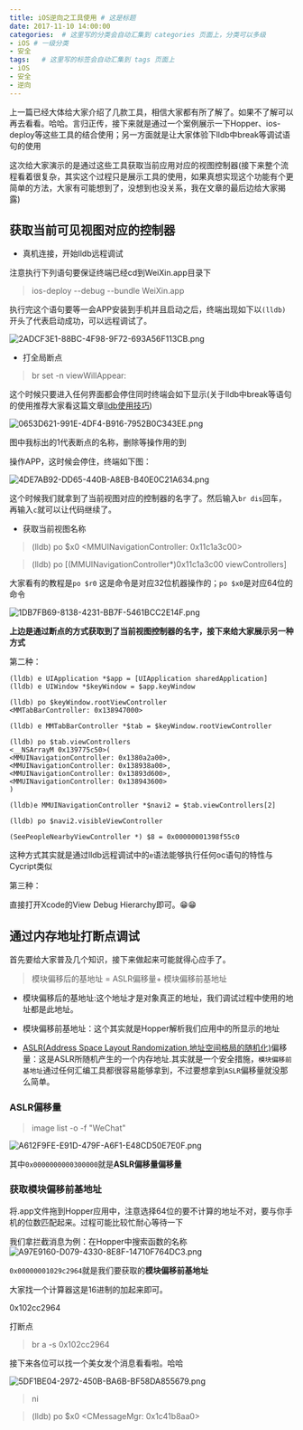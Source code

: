 ```yaml
---
title: iOS逆向之工具使用 # 这是标题
date: 2017-11-10 14:00:00
categories:  # 这里写的分类会自动汇集到 categories 页面上，分类可以多级
- iOS # 一级分类
- 安全
tags:   # 这里写的标签会自动汇集到 tags 页面上
- iOS
- 安全
- 逆向
---
```

上一篇已经大体给大家介绍了几款工具，相信大家都有所了解了。如果不了解可以再去看看。哈哈。言归正传，接下来就是通过一个案例展示一下Hopper、ios-deploy等这些工具的结合使用；另一方面就是让大家体验下lldb中break等调试语句的使用

这次给大家演示的是通过这些工具获取当前应用对应的视图控制器(接下来整个流程看着很复杂，其实这个过程只是展示工具的使用，如果真想实现这个功能有个更简单的方法，大家有可能想到了，没想到也没关系，我在文章的最后边给大家揭露)

## 获取当前可见视图对应的控制器

* 真机连接，开始lldb远程调试

注意执行下列语句要保证终端已经cd到WeiXin.app目录下

>ios-deploy --debug --bundle WeiXin.app

执行完这个语句要等一会APP安装到手机并且启动之后，终端出现如下以`(lldb)`开头了代表启动成功，可以远程调试了。

![2ADCF3E1-88BC-4F98-9F72-693A56F113CB.png](http://upload-images.jianshu.io/upload_images/6644906-b722309c13a8e411.png?imageMogr2/auto-orient/strip%7CimageView2/2/w/1240)

* 打全局断点

>br set -n viewWillAppear:

这个时候只要进入任何界面都会停住同时终端会如下显示(关于lldb中break等语句的使用推荐大家看这篇文章[lldb使用技巧](http://blog.csdn.net/quanqinyang/article/details/51321338))

![0653D621-991E-4DF4-B916-7952B0C343EE.png](http://upload-images.jianshu.io/upload_images/6644906-ce25bacf06f61740.png?imageMogr2/auto-orient/strip%7CimageView2/2/w/1240)

图中我标出的1代表断点的名称，删除等操作用的到

操作APP，这时候会停住，终端如下图：

![4DE7AB92-DD65-440B-A8EB-B40E0C21A634.png](http://upload-images.jianshu.io/upload_images/6644906-2bf096c3dafbba94.png?imageMogr2/auto-orient/strip%7CimageView2/2/w/1240)

这个时候我们就拿到了当前视图对应的控制器的名字了。然后输入`br dis`回车，再输入`c`就可以让代码继续了。


* 获取当前视图名称

>(lldb) po $x0
<MMUINavigationController: 0x11c1a3c00>

>(lldb) po [(MMUINavigationController*)0x11c1a3c00 viewControllers]

大家看有的教程是`po $r0` 这是命令是对应32位机器操作的；`po $x0`是对应64位的命令

![1DB7FB69-8138-4231-BB7F-5461BCC2E14F.png](http://upload-images.jianshu.io/upload_images/6644906-9290ec48aea4acd1.png?imageMogr2/auto-orient/strip%7CimageView2/2/w/1240)

**上边是通过断点的方式获取到了当前视图控制器的名字，接下来给大家展示另一种方式**

第二种：
````
(lldb) e UIApplication *$app = [UIApplication sharedApplication]
(lldb) e UIWindow *$keyWindow = $app.keyWindow

(lldb) po $keyWindow.rootViewController
<MMTabBarController: 0x138947000>

(lldb) e MMTabBarController *$tab = $keyWindow.rootViewController

(lldb) po $tab.viewControllers
<__NSArrayM 0x139775c50>(
<MMUINavigationController: 0x1380a2a00>,
<MMUINavigationController: 0x138938a00>,
<MMUINavigationController: 0x13893d600>,
<MMUINavigationController: 0x138943600>
)

(lldb)e MMUINavigationController *$navi2 = $tab.viewControllers[2]

(lldb) po $navi2.visibleViewController

(SeePeopleNearbyViewController *) $8 = 0x00000001398f55c0
````
这种方式其实就是通过lldb远程调试中的`e`语法能够执行任何oc语句的特性与Cycript类似

第三种：

直接打开Xcode的View Debug Hierarchy即可。😁😁

## 通过内存地址打断点调试

首先要给大家普及几个知识，接下来做起来可能就得心应手了。

>模块偏移后的基地址 = ASLR偏移量+ 模块偏移前基地址

* 模块偏移后的基地址:这个地址才是对象真正的地址，我们调试过程中使用的地址都是此地址。

* 模块偏移前基地址：这个其实就是Hopper解析我们应用中的所显示的地址

* [ASLR(Address Space Layout Randomization,地址空间格局的随机化)](http://blog.csdn.net/better0332/article/details/5262990)偏移量：这是ASLR所随机产生的一个内存地址.其实就是一个安全措施，`模块偏移前基地址`通过任何汇编工具都很容易能够拿到，不过要想拿到`ASLR`偏移量就没那么简单。

### ASLR偏移量

>image list -o -f "WeChat"

![A612F9FE-E91D-479F-A6F1-E48CD50E7E0F.png](http://upload-images.jianshu.io/upload_images/6644906-5a36325fcfffb06b.png?imageMogr2/auto-orient/strip%7CimageView2/2/w/1240)

其中`0x0000000000300000`就是**ASLR偏移量偏移量**

### 获取模块偏移前基地址

将.app文件拖到Hopper应用中，注意选择64位的要不计算的地址不对，要与你手机的位数匹配起来。过程可能比较忙耐心等待一下

我们拿拦截消息为例：在Hopper中搜索函数的名称
![A97E9160-D079-4330-8E8F-14710F764DC3.png](http://upload-images.jianshu.io/upload_images/6644906-3fc1812e14302597.png?imageMogr2/auto-orient/strip%7CimageView2/2/w/1240)

`0x00000001029c2964`就是我们要获取的**模块偏移前基地址**

大家找一个计算器这是16进制的加起来即可。

0x102cc2964

打断点

>br a -s 0x102cc2964

接下来各位可以找一个美女发个消息看看啦。哈哈

![5DF1BE04-2972-450B-BA6B-BF58DA855679.png](http://upload-images.jianshu.io/upload_images/6644906-8fcf2c9181285933.png?imageMogr2/auto-orient/strip%7CimageView2/2/w/1240)

>ni

>(lldb) po $x0
<CMessageMgr: 0x1c41b8aa0>
